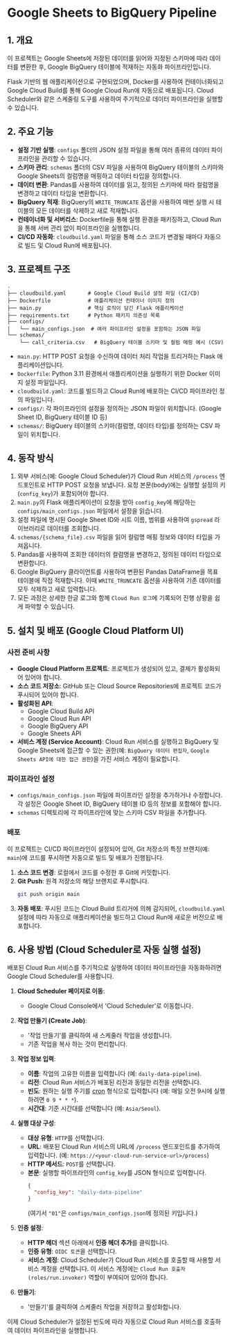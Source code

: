 # Google Sheets to BigQuery Pipeline

## 1. 개요

이 프로젝트는 Google Sheets에 저장된 데이터를 읽어와 지정된 스키마에 따라 데이터를 변환한 후, Google BigQuery 테이블에 적재하는 자동화 파이프라인입니다.

Flask 기반의 웹 애플리케이션으로 구현되었으며, Docker를 사용하여 컨테이너화되고 Google Cloud Build를 통해 Google Cloud Run에 자동으로 배포됩니다. Cloud Scheduler와 같은 스케줄링 도구를 사용하여 주기적으로 데이터 파이프라인을 실행할 수 있습니다.

## 2. 주요 기능

-   **설정 기반 실행**: `configs` 폴더의 JSON 설정 파일을 통해 여러 종류의 데이터 파이프라인을 관리할 수 있습니다.
-   **스키마 관리**: `schemas` 폴더의 CSV 파일을 사용하여 BigQuery 테이블의 스키마와 Google Sheets의 컬럼명을 매핑하고 데이터 타입을 정의합니다.
-   **데이터 변환**: Pandas를 사용하여 데이터를 읽고, 정의된 스키마에 따라 컬럼명을 변경하고 데이터 타입을 변환합니다.
-   **BigQuery 적재**: BigQuery의 `WRITE_TRUNCATE` 옵션을 사용하여 매번 실행 시 테이블의 모든 데이터를 삭제하고 새로 적재합니다.
-   **컨테이너화 및 서버리스**: Dockerfile을 통해 실행 환경을 패키징하고, Cloud Run을 통해 서버 관리 없이 파이프라인을 실행합니다.
-   **CI/CD 자동화**: `cloudbuild.yaml` 파일을 통해 소스 코드가 변경될 때마다 자동으로 빌드 및 Cloud Run에 배포됩니다.

## 3. 프로젝트 구조

```
.
├── cloudbuild.yaml       # Google Cloud Build 설정 파일 (CI/CD)
├── Dockerfile            # 애플리케이션 컨테이너 이미지 정의
├── main.py               # 핵심 로직이 담긴 Flask 애플리케이션
├── requirements.txt      # Python 패키지 의존성 목록
├── configs/
│   └── main_configs.json  # 여러 파이프라인 설정을 포함하는 JSON 파일
└── schemas/
    └── call_criteria.csv   # BigQuery 테이블 스키마 및 컬럼 매핑 예시 (CSV)
```

-   `main.py`: HTTP POST 요청을 수신하여 데이터 처리 작업을 트리거하는 Flask 애플리케이션입니다.
-   `Dockerfile`: Python 3.11 환경에서 애플리케이션을 실행하기 위한 Docker 이미지 설정 파일입니다.
-   `cloudbuild.yaml`: 코드를 빌드하고 Cloud Run에 배포하는 CI/CD 파이프라인 정의 파일입니다.
-   `configs/`: 각 파이프라인의 설정을 정의하는 JSON 파일이 위치합니다. (Google Sheet ID, BigQuery 테이블 ID 등)
-   `schemas/`: BigQuery 테이블의 스키마(컬럼명, 데이터 타입)를 정의하는 CSV 파일이 위치합니다.

## 4. 동작 방식

1.  외부 서비스(예: Google Cloud Scheduler)가 Cloud Run 서비스의 `/process` 엔드포인트로 HTTP POST 요청을 보냅니다. 요청 본문(body)에는 실행할 설정의 키(`config_key`)가 포함되어야 합니다.
2.  `main.py`의 Flask 애플리케이션이 요청을 받아 `config_key`에 해당하는 `configs/main_configs.json` 파일에서 설정을 읽습니다.
3.  설정 파일에 명시된 Google Sheet ID와 시트 이름, 범위를 사용하여 `gspread` 라이브러리로 데이터를 조회합니다.
4.  `schemas/{schema_file}.csv` 파일을 읽어 컬럼명 매핑 정보와 데이터 타입을 가져옵니다.
5.  Pandas를 사용하여 조회한 데이터의 컬럼명을 변경하고, 정의된 데이터 타입으로 변환합니다.
6.  Google BigQuery 클라이언트를 사용하여 변환된 Pandas DataFrame을 목표 테이블에 직접 적재합니다. 이때 `WRITE_TRUNCATE` 옵션을 사용하여 기존 데이터를 모두 삭제하고 새로 입력합니다.
7.  모든 과정은 상세한 한글 로그와 함께 `Cloud Run 로그`에 기록되어 진행 상황을 쉽게 파악할 수 있습니다.

## 5. 설치 및 배포 (Google Cloud Platform UI)

### 사전 준비 사항

-   **Google Cloud Platform 프로젝트**: 프로젝트가 생성되어 있고, 결제가 활성화되어 있어야 합니다.
-   **소스 코드 저장소**: GitHub 또는 Cloud Source Repositories에 프로젝트 코드가 푸시되어 있어야 합니다.
-   **활성화된 API**:
    -   Google Cloud Build API
    -   Google Cloud Run API
    -   Google BigQuery API
    -   Google Sheets API
-   **서비스 계정 (Service Account)**: Cloud Run 서비스를 실행하고 BigQuery 및 Google Sheets에 접근할 수 있는 권한(예: `BigQuery 데이터 편집자`, `Google Sheets API에 대한 접근 권한`)을 가진 서비스 계정이 필요합니다.

### 파이프라인 설정

-   `configs/main_configs.json` 파일에 파이프라인 설정을 추가하거나 수정합니다. 각 설정은 Google Sheet ID, BigQuery 테이블 ID 등의 정보를 포함해야 합니다.
-   `schemas` 디렉토리에 각 파이프라인에 맞는 스키마 CSV 파일을 추가합니다.

### 배포

이 프로젝트는 CI/CD 파이프라인이 설정되어 있어, Git 저장소의 특정 브랜치(예: `main`)에 코드를 푸시하면 자동으로 빌드 및 배포가 진행됩니다.

1.  **소스 코드 변경**: 로컬에서 코드를 수정한 후 Git에 커밋합니다.
2.  **Git Push**: 원격 저장소의 해당 브랜치로 푸시합니다.
    ```bash
    git push origin main
    ```
3.  **자동 배포**: 푸시된 코드는 Cloud Build 트리거에 의해 감지되어, `cloudbuild.yaml` 설정에 따라 자동으로 애플리케이션을 빌드하고 Cloud Run에 새로운 버전으로 배포합니다.

## 6. 사용 방법 (Cloud Scheduler로 자동 실행 설정)

배포된 Cloud Run 서비스를 주기적으로 실행하여 데이터 파이프라인을 자동화하려면 Google Cloud Scheduler를 사용합니다.

1.  **Cloud Scheduler 페이지로 이동**:
    -   Google Cloud Console에서 'Cloud Scheduler'로 이동합니다.

2.  **작업 만들기 (Create Job)**:
    -   '작업 만들기'를 클릭하여 새 스케줄러 작업을 생성합니다.
    -   기존 작업을 복사 하는 것이 편리합니다. 

3.  **작업 정보 입력**:
    -   **이름**: 작업의 고유한 이름을 입력합니다 (예: `daily-data-pipeline`).
    -   **리전**: Cloud Run 서비스가 배포된 리전과 동일한 리전을 선택합니다.
    -   **빈도**: 원하는 실행 주기를 [cron](https://cloud.google.com/scheduler/docs/configuring/cron-job-schedules) 형식으로 입력합니다 (예: 매일 오전 9시에 실행하려면 `0 9 * * *`).
    -   **시간대**: 기준 시간대를 선택합니다 (예: `Asia/Seoul`).

4.  **실행 대상 구성**:
    -   **대상 유형**: `HTTP`를 선택합니다.
    -   **URL**: 배포된 Cloud Run 서비스의 URL에 `/process` 엔드포인트를 추가하여 입력합니다. (예: `https://<your-cloud-run-service-url>/process`)
    -   **HTTP 메서드**: `POST`를 선택합니다.
    -   **본문**: 실행할 파이프라인의 `config_key`를 JSON 형식으로 입력합니다.
        ```json
        {
          "config_key": "daily-data-pipeline"
        }
        ```
        (여기서 `"01"`은 `configs/main_configs.json`에 정의된 키입니다.)

5.  **인증 설정**:
    -   **HTTP 헤더** 섹션 아래에서 **인증 헤더 추가**를 클릭합니다.
    -   **인증 유형**: `OIDC 토큰`을 선택합니다.
    -   **서비스 계정**: Cloud Scheduler가 Cloud Run 서비스를 호출할 때 사용할 서비스 계정을 선택합니다. 이 서비스 계정에는 `Cloud Run 호출자(roles/run.invoker)` 역할이 부여되어 있어야 합니다.

6.  **만들기**:
    -   '만들기'를 클릭하여 스케줄러 작업을 저장하고 활성화합니다.

이제 Cloud Scheduler가 설정된 빈도에 따라 자동으로 Cloud Run 서비스를 호출하여 데이터 파이프라인을 실행합니다.

